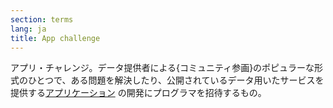 ```yaml
---
section: terms
lang: ja
title: App challenge
---
```


アプリ・チャレンジ。データ提供者による{コミュニティ参画}のポピュラーな形式のひとつで、ある問題を解決したり、公開されているデータ用いたサービスを提供する[アプリケーション](/glossary/ja/terms/app-application/)  の開発にプログラマを招待するもの。
